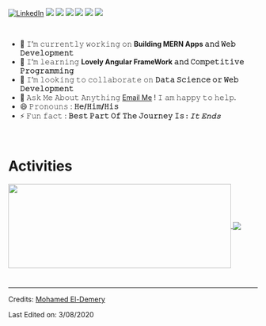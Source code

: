 <p>
<a href="https://www.linkedin.com/in/mohamedawwad-sd/"><img alt="LinkedIn" src="https://img.shields.io/badge/LinkedIn-MohamedAwwad-blue?style=flat-square&logo=linkedin"></a>
  <a href="#"><img src="https://img.shields.io/badge/JavaScript-Mid%20Level-_.svg?logo=javascript"></a>
  <a href="#"><img src="https://img.shields.io/badge/TypeScript-Mid%20Level-_.svg?logo=typescript"></a>
  <a href="#"><img src="https://img.shields.io/badge/Angular-Mid%20Level-_.svg?logo=angular"></a>
  <a href="#"><img src="https://img.shields.io/badge/React-Mid%20Level-_.svg?logo=react"></a>
  <a href="#"><img src="https://img.shields.io/badge/AWS-Biganner%20Level-_.svg?logo=aws"></a>
  <a href="#"><img src="https://img.shields.io/badge/Clean%20Code-Evangelist-_.svg"></a>
 
</p>

<br/>

- 🔭 𝙸’𝚖 𝚌𝚞𝚛𝚛𝚎𝚗𝚝𝚕𝚢 𝚠𝚘𝚛𝚔𝚒𝚗𝚐 𝚘𝚗 **Building MERN Apps 𝚊𝚗𝚍 𝚆𝚎𝚋 𝙳𝚎𝚟𝚎𝚕𝚘𝚙𝚖𝚎𝚗𝚝**
- 🌱 𝙸’𝚖 𝚕𝚎𝚊𝚛𝚗𝚒𝚗𝚐              **Lovely Angular FrameWork 𝚊𝚗𝚍 𝙲𝚘𝚖𝚙𝚎𝚝𝚒𝚝𝚒𝚟𝚎 𝙿𝚛𝚘𝚐𝚛𝚊𝚖𝚖𝚒𝚗𝚐**
- 👯 𝙸’𝚖 𝚕𝚘𝚘𝚔𝚒𝚗𝚐 𝚝𝚘 𝚌𝚘𝚕𝚕𝚊𝚋𝚘𝚛𝚊𝚝𝚎 𝚘𝚗 **𝙳𝚊𝚝𝚊 𝚂𝚌𝚒𝚎𝚗𝚌𝚎 𝚘𝚛 𝚆𝚎𝚋 𝙳𝚎𝚟𝚎𝚕𝚘𝚙𝚖𝚎𝚗𝚝**
- 💬 𝙰𝚜𝚔 𝙼𝚎 𝙰𝚋𝚘𝚞𝚝 𝙰𝚗𝚢𝚝𝚑𝚒𝚗𝚐 [Email Me](mailto:mohamedawwad578@gmail.com) ! 𝙸 𝚊𝚖 𝚑𝚊𝚙𝚙𝚢 𝚝𝚘 𝚑𝚎𝚕𝚙.
- 😄 𝙿𝚛𝚘𝚗𝚘𝚞𝚗𝚜 : **𝙷𝚎/𝙷𝚒𝚖/𝙷𝚒𝚜**
- ⚡ 𝙵𝚞𝚗 𝚏𝚊𝚌𝚝 : **𝙱𝚎𝚜𝚝 𝙿𝚊𝚛𝚝 𝙾𝚏 𝚃𝚑𝚎 𝙹𝚘𝚞𝚛𝚗𝚎𝚢 𝙸𝚜 : _𝙸𝚝 𝙴𝚗𝚍𝚜_**

<br/>

# Activities

<a href="https://github.com/Mohamed24Awwad/github-readme-stats">
  <img width=450 height=170 align="center" src="https://github-readme-stats.vercel.app/api?username=Mohamed24Awwad&theme=midnight-purple&show_icons=true&bg_color=0D1117&hide_border=true" />
</a>
<a href="https://github.com/Mohamed24Awwad/github-readme-stats">
  <img align="center" src="https://github-readme-stats.vercel.app/api/top-langs/?username=Mohamed24Awwad&theme=midnight-purple&layout=compact&bg_color=0D1117&hide_border=true" />
</a>

#

------
Credits: [Mohamed El-Demery](https://github.com/Mohamed24Awwad)

Last Edited on: 3/08/2020
